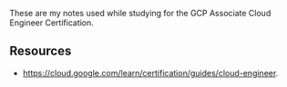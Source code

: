 These are my notes used while studying for the GCP Associate Cloud Engineer Certification. 

## Resources 
- https://cloud.google.com/learn/certification/guides/cloud-engineer. 